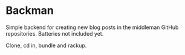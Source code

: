 # Backman

Simple backend for creating new blog posts in the middleman GitHub repositories.
Batteries not included yet.

Clone, cd in, bundle and rackup.
